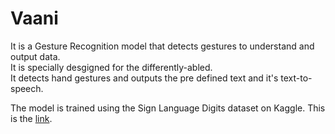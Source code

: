 # Vaani

It is a Gesture Recognition model that detects gestures to understand and output data.  
It is specially desgigned for the differently-abled.  
It detects hand gestures and outputs the pre defined text and it's text-to-speech.
  
The model is trained using the Sign Language Digits dataset on Kaggle. This is the [link](https://www.kaggle.com/ardamavi/sign-language-digits-dataset).
